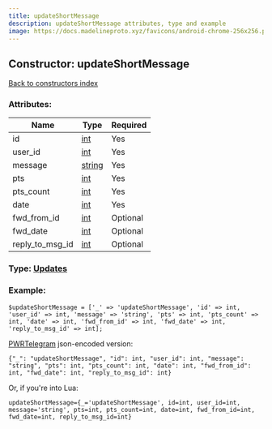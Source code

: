 ```yaml
---
title: updateShortMessage
description: updateShortMessage attributes, type and example
image: https://docs.madelineproto.xyz/favicons/android-chrome-256x256.png
---
```

## Constructor: updateShortMessage  
[Back to constructors index](index.md)



### Attributes:

| Name     |    Type       | Required |
|----------|---------------|----------|
|id|[int](../types/int.md) | Yes|
|user\_id|[int](../types/int.md) | Yes|
|message|[string](../types/string.md) | Yes|
|pts|[int](../types/int.md) | Yes|
|pts\_count|[int](../types/int.md) | Yes|
|date|[int](../types/int.md) | Yes|
|fwd\_from\_id|[int](../types/int.md) | Optional|
|fwd\_date|[int](../types/int.md) | Optional|
|reply\_to\_msg\_id|[int](../types/int.md) | Optional|



### Type: [Updates](../types/Updates.md)


### Example:

```
$updateShortMessage = ['_' => 'updateShortMessage', 'id' => int, 'user_id' => int, 'message' => 'string', 'pts' => int, 'pts_count' => int, 'date' => int, 'fwd_from_id' => int, 'fwd_date' => int, 'reply_to_msg_id' => int];
```  

[PWRTelegram](https://pwrtelegram.xyz) json-encoded version:

```
{"_": "updateShortMessage", "id": int, "user_id": int, "message": "string", "pts": int, "pts_count": int, "date": int, "fwd_from_id": int, "fwd_date": int, "reply_to_msg_id": int}
```


Or, if you're into Lua:  


```
updateShortMessage={_='updateShortMessage', id=int, user_id=int, message='string', pts=int, pts_count=int, date=int, fwd_from_id=int, fwd_date=int, reply_to_msg_id=int}

```



